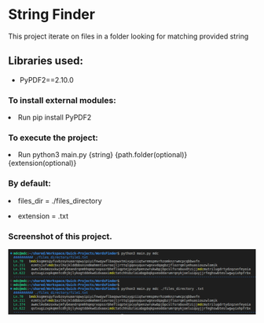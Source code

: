 <h1>String Finder</h1>
<p>This project iterate on files in a folder looking for matching provided string</p>

<h2>Libraries used:</h2>
<ul>
    <li>PyPDF2==2.10.0</li>
</ul>

<h3>To install external modules:</h3>
<p><li>Run pip install PyPDF2</li></p>

<h3>To execute the project:</h3>
<p><li>Run python3 main.py {string} {path.folder(optional)} {extension(optional)}</li></p>

<h3>By default:</h3>
<p><li>files_dir = ./files_directory</li></p>
<p><li>extension = .txt</li></p>

<h3>Screenshot of this project.</h3>

![Bill](https://raw.githubusercontent.com/mcostabile/StringFinder/main/example.png)
